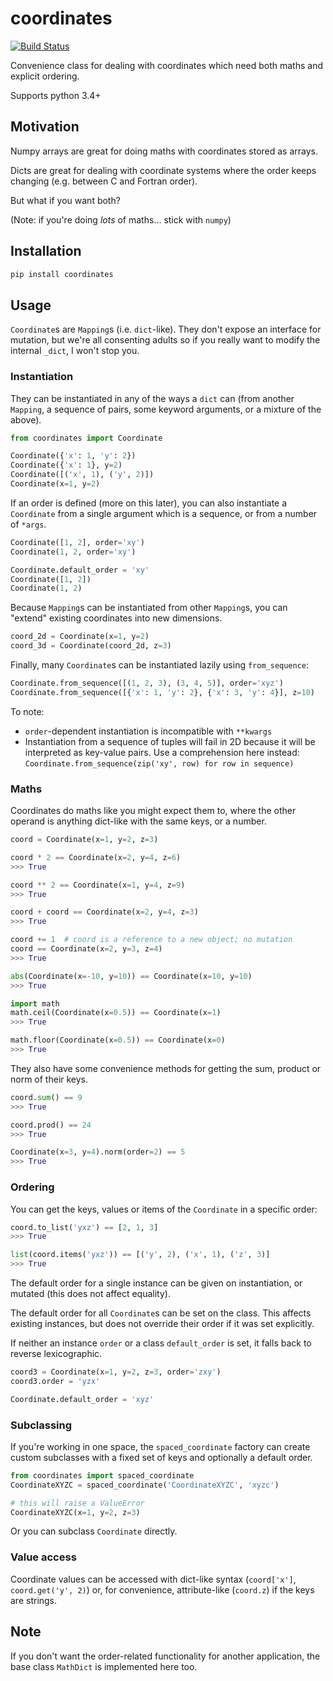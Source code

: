 # coordinates

[![Build Status](https://travis-ci.org/clbarnes/coordinates.svg?branch=master)](https://travis-ci.org/clbarnes/coordinates)

Convenience class for dealing with coordinates which need both maths and explicit ordering.

Supports python 3.4+

## Motivation

Numpy arrays are great for doing maths with coordinates stored as arrays.

Dicts are great for dealing with coordinate systems where the order keeps changing 
(e.g. between C and Fortran order).

But what if you want both?

(Note: if you're doing *lots* of maths... stick with `numpy`)

## Installation

```bash
pip install coordinates
```

## Usage

`Coordinate`s are `Mapping`s (i.e. `dict`-like). They don't expose an interface for mutation, but
we're all consenting adults so if you really want to modify the internal `_dict`, I won't
stop you.

### Instantiation

They can be instantiated in any of the ways a `dict` can (from another `Mapping`, a sequence of pairs,
some keyword arguments, or a mixture of the above).

```python
from coordinates import Coordinate

Coordinate({'x': 1, 'y': 2})
Coordinate({'x': 1}, y=2)
Coordinate([('x', 1), ('y', 2)])
Coordinate(x=1, y=2)
```

If an order is defined (more on this later), you can also instantiate a `Coordinate` from a single 
argument which is a sequence, or from a number of `*args`.

```python
Coordinate([1, 2], order='xy')
Coordinate(1, 2, order='xy')

Coordinate.default_order = 'xy'
Coordinate([1, 2])
Coordinate(1, 2)
```

Because `Mapping`s can be instantiated from other `Mapping`s, you can "extend" existing coordinates 
into new dimensions.

```python
coord_2d = Coordinate(x=1, y=2)
coord_3d = Coordinate(coord_2d, z=3)
```

Finally, many `Coordinate`s can be instantiated lazily using `from_sequence`:

```python
Coordinate.from_sequence([(1, 2, 3), (3, 4, 5)], order='xyz')
Coordinate.from_sequence([{'x': 1, 'y': 2}, {'x': 3, 'y': 4}], z=10)
```

To note: 

- `order`-dependent instantiation is incompatible with `**kwargs`
- Instantiation from a sequence of tuples will fail in 2D because it will be interpreted as 
key-value pairs. Use a comprehension here instead: `Coordinate.from_sequence(zip('xy', row) for row in sequence)`

### Maths

Coordinates do maths like you might expect them to, where the other operand is anything dict-like
with the same keys, or a number.

```python
coord = Coordinate(x=1, y=2, z=3)

coord * 2 == Coordinate(x=2, y=4, z=6)
>>> True

coord ** 2 == Coordinate(x=1, y=4, z=9)
>>> True

coord + coord == Coordinate(x=2, y=4, z=3)
>>> True

coord += 1  # coord is a reference to a new object; no mutation
coord == Coordinate(x=2, y=3, z=4)
>>> True

abs(Coordinate(x=-10, y=10)) == Coordinate(x=10, y=10)
>>> True

import math
math.ceil(Coordinate(x=0.5)) == Coordinate(x=1)
>>> True

math.floor(Coordinate(x=0.5)) == Coordinate(x=0)
>>> True
```

They also have some convenience methods for getting the sum, product or norm of their keys.

```python
coord.sum() == 9
>>> True

coord.prod() == 24
>>> True

Coordinate(x=3, y=4).norm(order=2) == 5
>>> True
```

### Ordering

You can get the keys, values or items of the `Coordinate` in a specific order:

```python
coord.to_list('yxz') == [2, 1, 3]
>>> True

list(coord.items('yxz')) == [('y', 2), ('x', 1), ('z', 3)]
>>> True
```

The default order for a single instance can be given on instantiation, or mutated (this does not affect equality).

The default order for all `Coordinate`s can be set on the class. This affects existing instances, but does not 
override their order if it was set explicitly.

If neither an instance `order` or a class `default_order` is set, it falls back to reverse lexicographic.

```python
coord3 = Coordinate(x=1, y=2, z=3, order='zxy')
coord3.order = 'yzx'

Coordinate.default_order = 'xyz'
```

### Subclassing

If you're working in one space, the `spaced_coordinate` factory can create custom subclasses with a fixed set of
keys and optionally a default order.

```python
from coordinates import spaced_coordinate
CoordinateXYZC = spaced_coordinate('CoordinateXYZC', 'xyzc')

# this will raise a ValueError
CoordinateXYZC(x=1, y=2, z=3)
```

Or you can subclass `Coordinate` directly.

### Value access

Coordinate values can be accessed with dict-like syntax (`coord['x']`, `coord.get('y', 2)`) or, for convenience,
attribute-like (`coord.z`) if the keys are strings.

## Note

If you don't want the order-related functionality for another application, the base class `MathDict` is 
implemented here too.
